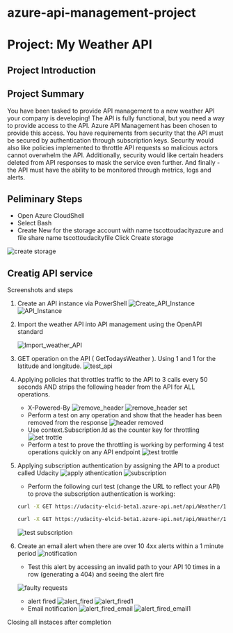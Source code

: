 # azure-api-management-project

# Project: My Weather API

## Project Introduction

## Project Summary

You have been tasked to provide API management to a new weather API your company is developing! The API is fully functional, but you need a way to provide access to the API. Azure API Management has been chosen to provide this access. You have requirements from security that the API must be secured by authentication through subscription keys. Security would also like policies implemented to throttle API requests so malicious actors cannot overwhelm the API. Additionally, security would like certain headers deleted from API responses to mask the service even further. And finally - the API must have the ability to be monitored through metrics, logs and alerts.

## Peliminary Steps

- Open Azure CloudShell
- Select Bash
- Create New for the storage account with name tscottoudacityazure and file share name tscottoudacityfile
  Click Create storage

![create storage](./screenshots/create_storege.png)

## Creatig API service

Screenshots and steps

1.  Create an API instance via PowerShell
    ![Create_API_Instance](./screenshots/Create_API_Instance.png)
    ![API_Instance](./screenshots/api_service_online.png)


2.  Import the weather API into API management using the OpenAPI standard

    ![Import_weather_API](./screenshots/Import_weather_API.png)

3.  GET operation on the API ( GetTodaysWeather ). Using 1 and 1 for the latitude and longitude.
    ![test_api](./screenshots/test_api.png)

4.  Applying policies that throttles traffic to the API to 3 calls every 50 seconds AND strips the following header from the API for ALL operations.

    - X-Powered-By
      ![remove_header](./screenshots/remove_header.png) ![remove_header set](./screenshots/remove_header_set.png)
    - Perform a test on any operation and show that the header has been removed from the response
      ![header removed](./screenshots/header_removed.png)
    - Use context.Subscription.Id as the counter key for throttling
      ![set trottle](./screenshots/set_trottle.png)
    - Perform a test to prove the throttling is working by performing 4 test operations quickly on any API endpoint
      ![test trottle](./screenshots/test_trottle.png)

5.  Applying subscription authentication by assigning the API to a product called Udacity
    ![apply athentication](./screenshots/apply_authentication.png)
    ![subscription](./screenshots/subscription.png)

    - Perform the following curl test (change the URL to reflect your API) to prove the subscription authentication is working:
    ```bash
    curl -X GET https://udacity-elcid-beta1.azure-api.net/api/Weather/1/1

    curl -X GET https://udacity-elcid-beta1.azure-api.net/api/Weather/1/1 -H 'Ocp-Apim-Subscription-Key: <subscrition key>'
    ```
      ![test subscription](./screenshots/test_subscription.png)

6.  Create an email alert when there are over 10 4xx alerts within a 1 minute period
![notification](./screenshots/notification.png)

    - Test this alert by accessing an invalid path to your API 10 times in a row (generating a 404) and seeing the alert fire

    ![faulty requests](./screenshots/faulty_requests.png)

    - alert fired
        ![alert_fired](./screenshots/alert_fired.png)
        ![alert_fired1](./screenshots/alert_fired1.png)
    - Email notification
    ![alert_fired_email](./screenshots/alert_fired_email.png)
    ![alert_fired_email1](./screenshots/alert_fired_email2.png)

Closing all instaces after completion
